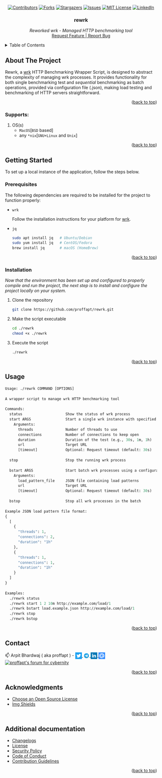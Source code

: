 <div id="top"></div>

<!-- PROJECT SHIELDS -->
<!-- https://www.markdownguide.org/basic-syntax/#reference-style-links-->
<div align="center">

[![Contributors][contributors-shield]][contributors-url]
[![Forks][forks-shield]][forks-url]
[![Stargazers][stars-shield]][stars-url]
[![Issues][issues-shield]][issues-url]
[![MIT License][license-shield]][license-url]
[![LinkedIn][linkedin-shield]][linkedin-url]

</div>

<!-- PROJECT HEADER -->
<div align="center">
  <h3 align="center">rewrk</h3>

  <p align="center">
    <i>Reworked wrk - Managed HTTP benchmarking tool</i>
    <br />
    <a href="https://github.com/proffapt/rewrk/issues">Request Feature | Report Bug</a>
  </p>
</div>


<!-- TABLE OF CONTENTS -->
<details>
<summary>Table of Contents</summary>

- [About The Project](#about-the-project)
  - [Supports](#supports)
- [Getting Started](#getting-started)
  - [Prerequisites](#prerequisites)
  - [Installation](#installation)
- [Usage](#usage)
- [Contact](#contact)
- [Acknowledgements](#acknowledgments)
- [Additional documentation](#additional-documentation)

</details>


<!-- ABOUT THE PROJECT -->
## About The Project

Rewrk, a [wrk](https://github.com/wg/wrk) HTTP Benchmarking Wrapper Script, is designed to abstract the complexity of managing wrk processes. It provides functionality for both single benchmarking test and _sequential_ benchmarking as batch operations, provided via configuration file (.json), making load testing and benchmarking of HTTP servers straightforward.

<p align="right">(<a href="#top">back to top</a>)</p>

<div id="supports"></div>

### Supports:
1. OS(s)
    * `MacOS`[`BSD` based]
    * any `*nix`[`GNU+Linux` and `Unix`]

<p align="right">(<a href="#top">back to top</a>)</p>

<!-- GETTING STARTED -->
## Getting Started

To set up a local instance of the application, follow the steps below.

### Prerequisites

The following dependencies are required to be installed for the project to function properly:
* `wrk`

  Follow the installation instructions for your platform for [wrk](https://github.com/wg/wrk).

* `jq`

  ```bash
  sudo apt install jq   # Ubuntu/Debian
  sudo yum install jq   # CentOS/Fedora
  brew install jq       # macOS (HomeBrew)
  ```

<p align="right">(<a href="#top">back to top</a>)</p>

### Installation

_Now that the environment has been set up and configured to properly compile and run the project, the next step is to install and configure the project locally on your system._
1. Clone the repository
   ```sh
   git clone https://github.com/proffapt/rewrk.git
   ```
2. Make the script executable
   ```sh
   cd ./rewrk
   chmod +x ./rewrk
   ```
3. Execute the script
   ```sh
   ./rewrk
   ```

<p align="right">(<a href="#top">back to top</a>)</p>


<!-- USAGE EXAMPLES -->
## Usage

```graphql
Usage: ./rewrk COMMAND [OPTIONS]

A wrapper script to manage wrk HTTP benchmarking tool

Commands:
  status                    Show the status of wrk process
  start ARGS                Start a single wrk instance with specified parameters
    Arguments:
      threads               Number of threads to use
      connections           Number of connections to keep open
      duration              Duration of the test (e.g., 30s, 1m, 1h)
      url                   Target URL
      [timeout]             Optional: Request timeout (default: 30s)

  stop                      Stop the running wrk process

  bstart ARGS               Start batch wrk processes using a configuration file
    Arguments:
      load_pattern_file     JSON file containing load patterns
      url                   Target URL
      [timeout]             Optional: Request timeout (default: 30s)

  bstop                     Stop all wrk processes in the batch

Example JSON load pattern file format:
{
  [
    {
      "threads": 1,
      "connections": 2,
      "duration": "1h"
    },
    {
      "threads": 1,
      "connections": 1,
      "duration": "1h"
    }
  ]
}

Examples:
  ./rewrk status
  ./rewrk start 1 2 10m http://example.com/load/1
  ./rewrk bstart load.example.json http://example.com/load/1
  ./rewrk stop
  ./rewrk bstop
```

<p align="right">(<a href="#top">back to top</a>)</p>

<!-- CONTACT -->
## Contact

<p>
📫 Arpit Bhardwaj ( aka proffapt ) -
<a href="https://twitter.com/proffapt">
  <img align="center" alt="proffapt's Twitter " width="22px" src="https://raw.githubusercontent.com/edent/SuperTinyIcons/master/images/svg/twitter.svg" />
</a>
<a href="https://t.me/proffapt">
  <img align="center" alt="proffapt's Telegram" width="22px" src="https://raw.githubusercontent.com/edent/SuperTinyIcons/master/images/svg/telegram.svg" />
</a>
<a href="https://www.linkedin.com/in/proffapt/">
  <img align="center" alt="proffapt's LinkedIn" width="22px" src="https://raw.githubusercontent.com/edent/SuperTinyIcons/master/images/svg/linkedin.svg" />
</a>
<a href="mailto:proffapt@pm.me">
  <img align="center" alt="proffapt's mail" width="22px" src="https://raw.githubusercontent.com/edent/SuperTinyIcons/master/images/svg/mail.svg" />
</a>
<a href="https://cybernity.group">
  <img align="center" alt="proffapt's forum for cybernity" width="22px" src="https://cybernity.group/uploads/default/original/1X/a8338f86bbbedd39701c85d5f32cf3d817c04c27.png" />
</a>
</p>

<p align="right">(<a href="#top">back to top</a>)</p>


<!-- ACKNOWLEDGMENTS -->
## Acknowledgments

* [Choose an Open Source License](https://choosealicense.com)
* [Img Shields](https://shields.io)

<p align="right">(<a href="#top">back to top</a>)</p>

## Additional documentation

  - [Changelogs](/.github/CHANGELOG.md)
  - [License](/LICENSE)
  - [Security Policy](/.github/SECURITY.md)
  - [Code of Conduct](/.github/CODE_OF_CONDUCT.md)
  - [Contribution Guidelines](/.github/CONTRIBUTING.md)

<p align="right">(<a href="#top">back to top</a>)</p>

<!-- MARKDOWN LINKS & IMAGES -->

[contributors-shield]: https://img.shields.io/github/contributors/proffapt/rewrk.svg?style=for-the-badge
[contributors-url]: https://github.com/proffapt/rewrk/graphs/contributors
[forks-shield]: https://img.shields.io/github/forks/proffapt/rewrk.svg?style=for-the-badge
[forks-url]: https://github.com/proffapt/rewrk/network/members
[stars-shield]: https://img.shields.io/github/stars/proffapt/rewrk.svg?style=for-the-badge
[stars-url]: https://github.com/proffapt/rewrk/stargazers
[issues-shield]: https://img.shields.io/github/issues/proffapt/rewrk.svg?style=for-the-badge
[issues-url]: https://github.com/proffapt/rewrk/issues
[license-shield]: https://img.shields.io/github/license/proffapt/rewrk.svg?style=for-the-badge
[license-url]: https://github.com/proffapt/rewrk/blob/master/LICENSE
[linkedin-shield]: https://img.shields.io/badge/-LinkedIn-black.svg?style=for-the-badge&logo=linkedin&colorB=555
[linkedin-url]: https://linkedin.com/in/proffapt
